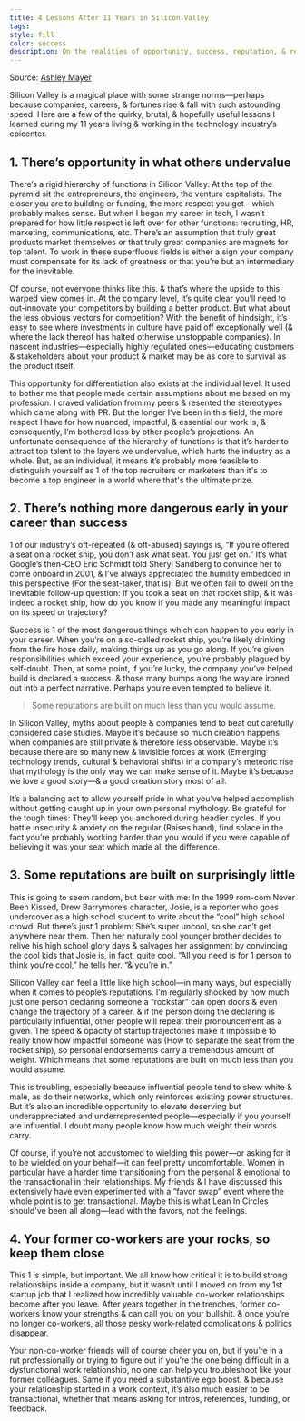 ```yaml
---
title: 4 Lessons After 11 Years in Silicon Valley
tags: 
style: fill
color: success
description: On the realities of opportunity, success, reputation, & relationships in tech.
---
```


Source: [Ashley Mayer](https://medium.com/s/story/four-lessons-after-eleven-years-in-silicon-valley-d87507b7a4f6)

Silicon Valley is a magical place with some strange norms—perhaps because companies, careers, & fortunes rise & fall with such astounding speed. Here are a few of the quirky, brutal, & hopefully useful lessons I learned during my 11 years living & working in the technology industry’s epicenter.

## 1. There’s opportunity in what others undervalue

There’s a rigid hierarchy of functions in Silicon Valley. At the top of the pyramid sit the entrepreneurs, the engineers, the venture capitalists. The closer you are to building or funding, the more respect you get—which probably makes sense. But when I began my career in tech, I wasn’t prepared for how little respect is left over for other functions: recruiting, HR, marketing, communications, etc. There’s an assumption that truly great products market themselves or that truly great companies are magnets for top talent. To work in these superfluous fields is either a sign your company must compensate for its lack of greatness or that you’re but an intermediary for the inevitable.

Of course, not everyone thinks like this. & that’s where the upside to this warped view comes in. At the company level, it’s quite clear you’ll need to out-innovate your competitors by building a better product. But what about the less obvious vectors for competition? With the benefit of hindsight, it’s easy to see where investments in culture have paid off exceptionally well (& where the lack thereof has halted otherwise unstoppable companies). In nascent industries—especially highly regulated ones—educating customers & stakeholders about your product & market may be as core to survival as the product itself.

This opportunity for differentiation also exists at the individual level. It used to bother me that people made certain assumptions about me based on my profession. I craved validation from my peers & resented the stereotypes which came along with PR. But the longer I’ve been in this field, the more respect I have for how nuanced, impactful, & essential our work is, & consequently, I’m bothered less by other people’s projections. An unfortunate consequence of the hierarchy of functions is that it’s harder to attract top talent to the layers we undervalue, which hurts the industry as a whole. But, as an individual, it means it’s probably more feasible to distinguish yourself as 1 of the top recruiters or marketers than it's to become a top engineer in a world where that's the ultimate prize.

## 2. There’s nothing more dangerous early in your career than success

1 of our industry’s oft-repeated (& oft-abused) sayings is, “If you’re offered a seat on a rocket ship, you don’t ask what seat. You just get on.” It’s what Google’s then-CEO Eric Schmidt told Sheryl Sandberg to convince her to come onboard in 2001, & I’ve always appreciated the humility embedded in this perspective (For the seat-taker, that is). But we often fail to dwell on the inevitable follow-up question: If you took a seat on that rocket ship, & it was indeed a rocket ship, how do you know if you made any meaningful impact on its speed or trajectory?

Success is 1 of the most dangerous things which can happen to you early in your career. When you’re on a so-called rocket ship, you’re likely drinking from the fire hose daily, making things up as you go along. If you’re given responsibilities which exceed your experience, you’re probably plagued by self-doubt. Then, at some point, if you’re lucky, the company you’ve helped build is declared a success. & those many bumps along the way are ironed out into a perfect narrative. Perhaps you’re even tempted to believe it.

> Some reputations are built on much less than you would assume.

In Silicon Valley, myths about people & companies tend to beat out carefully considered case studies. Maybe it’s because so much creation happens when companies are still private & therefore less observable. Maybe it’s because there are so many new & invisible forces at work (Emerging technology trends, cultural & behavioral shifts) in a company’s meteoric rise that mythology is the only way we can make sense of it. Maybe it’s because we love a good story—& a good creation story most of all.

It’s a balancing act to allow yourself pride in what you’ve helped accomplish without getting caught up in your own personal mythology. Be grateful for the tough times: They'll keep you anchored during headier cycles. If you battle insecurity & anxiety on the regular (Raises hand), find solace in the fact you’re probably working harder than you would if you were capable of believing it was your seat which made all the difference.

## 3. Some reputations are built on surprisingly little

This is going to seem random, but bear with me: In the 1999 rom-com Never Been Kissed, Drew Barrymore’s character, Josie, is a reporter who goes undercover as a high school student to write about the “cool” high school crowd. But there’s just 1 problem: She’s super uncool, so she can’t get anywhere near them. Then her naturally cool younger brother decides to relive his high school glory days & salvages her assignment by convincing the cool kids that Josie is, in fact, quite cool. “All you need is for 1 person to think you’re cool,” he tells her. “& you’re in.”

Silicon Valley can feel a little like high school—in many ways, but especially when it comes to people’s reputations. I’m regularly shocked by how much just one person declaring someone a “rockstar” can open doors & even change the trajectory of a career. & if the person doing the declaring is particularly influential, other people will repeat their pronouncement as a given. The speed & opacity of startup trajectories make it impossible to really know how impactful someone was (How to separate the seat from the rocket ship), so personal endorsements carry a tremendous amount of weight. Which means that some reputations are built on much less than you would assume.

This is troubling, especially because influential people tend to skew white & male, as do their networks, which only reinforces existing power structures. But it’s also an incredible opportunity to elevate deserving but underappreciated and underrepresented people—especially if you yourself are influential. I doubt many people know how much weight their words carry.

Of course, if you’re not accustomed to wielding this power—or asking for it to be wielded on your behalf—it can feel pretty uncomfortable. Women in particular have a harder time transitioning from the personal & emotional to the transactional in their relationships. My friends & I have discussed this extensively  have even experimented with a “favor swap” event where the whole point is to get transactional. Maybe this is what Lean In Circles should've been all along—lead with the favors, not the feelings.

## 4. Your former co-workers are your rocks, so keep them close

This 1 is simple, but important. We all know how critical it is to build strong relationships inside a company, but it wasn’t until I moved on from my 1st startup job that I realized how incredibly valuable co-worker relationships become after you leave. After years together in the trenches, former co-workers know your strengths & can call you on your bullshit. & once you’re no longer co-workers, all those pesky work-related complications & politics disappear.

Your non-co-worker friends will of course cheer you on, but if you’re in a rut professionally or trying to figure out if you’re the one being difficult in a dysfunctional work relationship, no one can help you troubleshoot like your former colleagues. Same if you need a substantive ego boost. & because your relationship started in a work context, it’s also much easier to be transactional, whether that means asking for intros, references, funding, or feedback.